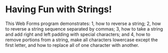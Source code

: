 <h1>Having Fun with Strings!</h1>

<p>This Web Forms program demonstrates: 1, how to reverse a string; 2, how to reverse a string sequence separated by commas; 3, how to take a string and add right and left padding with special characters; and 4, how to remove portions from a string, make all characters lowercase except the first letter, and how to replace all of one character with another.</p>
